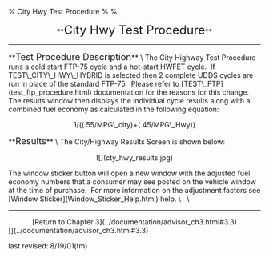 % City Hwy Test Procedure
% 
% 

<center>
**<font size="+2">City Hwy Test Procedure</font>**

* * * * *

</center>
<p>
**<font size="+1">Test Procedure Description</font>** \
The City Highway Test Procedure runs a cold start FTP-75 cycle and a
hot-start HWFET cycle.  If TEST\_CITY\_HWY\_HYBRID is selected then 2
complete UDDS cycles are run in place of the standard FTP-75.  Please
refer to [TEST\_FTP](test_ftp_procedure.html) documentation for the
reasons for this change. The results window then displays the individual
cycle results along with a combined fuel economy as calculated in the
following equation:

<center>
<p>
1/((.55/MPG\_city)+(.45/MPG\_Hwy))

</center>
<p>
**<font size="+1">Results</font>** \
The City/Highway Results Screen is shown below:

<center>
<p>
![](cty_hwy_results.jpg)

</center>
The window sticker button will open a new window with the adjusted fuel
economy numbers that a consumer may see posted on the vehicle window at
the time of purchase.  For more information on the adjustment factors
see [Window Sticker](Window_Sticker_Help.html) help. \
  \
 

* * * * *

<center>
[Return to Chapter 3](../documentation/advisor_ch3.html#3.3)

</center>
[](../documentation/advisor_ch3.html#3.3)

<p>
last revised: 8/19/01(tm)
